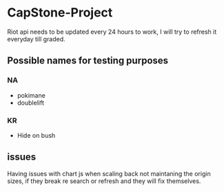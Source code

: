 # CapStone-Project
Riot api needs to be updated every 24 hours to work, I will try to refresh it everyday till graded.

## Possible names for testing purposes
### NA
- pokimane
- doublelift
### KR
- Hide on bush

## issues
Having issues with chart js when scaling back not maintaning the origin sizes, if they break re search or refresh and they will fix themselves.
